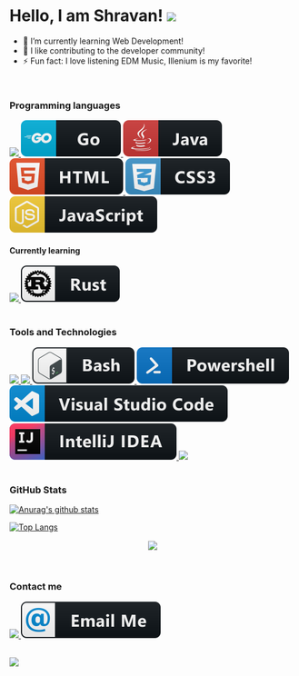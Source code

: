 # Hello, I am Shravan! <img src="https://raw.githubusercontent.com/MartinHeinz/MartinHeinz/master/wave.gif" width="30px">

<!--
**Shravan-1908/Shravan-1908** is a ✨ _special_ ✨ repository because its `README.md` (this file) appears on your GitHub profile.

Here are some ideas to get you started:

- 🔭 I’m currently working on ...
- 🌱 I’m currently learning ...
- 👯 I’m looking to collaborate on ...
- 🤔 I’m looking for help with ...
- 💬 Ask me about ...
- 📫 How to reach me: ...
- 😄 Pronouns: ...
- ⚡ Fun fact: ...
-->

- 🌱 I’m currently learning Web Development!
- 👯 I like contributing to the developer community!
- ⚡ Fun fact: I love listening EDM Music, Illenium is my favorite!

<br>

### Programming languages

<a href="#">
    <img src="https://raw.githubusercontent.com/fenix-hub/ColoredBadges/master/svg/dev/languages/python.svg">
</a> 

<a href="#">
    <img src="https://raw.githubusercontent.com/MikeCodesDotNET/ColoredBadges/master/svg/dev/languages/go.svg">
</a> 

<a href="#">
    <img src="https://raw.githubusercontent.com/MikeCodesDotNET/ColoredBadges/master/svg/dev/languages/java.svg">
</a> 

<a href="#">
    <img src="https://raw.githubusercontent.com/MikeCodesDotNET/ColoredBadges/master/svg/dev/languages/html.svg">
</a> 

<a href="#">
    <img src="https://raw.githubusercontent.com/MikeCodesDotNET/ColoredBadges/master/svg/dev/languages/css3.svg">
</a> 

<a href="#">
    <img src="https://raw.githubusercontent.com/MikeCodesDotNET/ColoredBadges/master/svg/dev/languages/js.svg">
</a> 

<br>

#### Currently learning
<a href="#">
    <img src="https://raw.githubusercontent.com/klaasnicolaas/ColoredBadges/new-badges/svg/dev/frameworks/nodejs_larger.svg">
</a> 

<a href="#">
    <img src="https://raw.githubusercontent.com/MikeCodesDotNET/ColoredBadges/master/svg/dev/languages/rust.svg">
</a> 

<br>
<br>

### Tools and Technologies

<a href="#">
    <img src="https://raw.githubusercontent.com/klaasnicolaas/ColoredBadges/new-badges/svg/dev/tools/git.svg">
</a> 
<a href="#">
    <img src="https://raw.githubusercontent.com/klaasnicolaas/ColoredBadges/new-badges/svg/dev/services/github.svg">
</a> 
<a href="#">
    <img src="https://raw.githubusercontent.com/MikeCodesDotNET/ColoredBadges/master/svg/dev/tools/bash.svg">
</a> 
<a href="#">
    <img src="https://raw.githubusercontent.com/MikeCodesDotNET/ColoredBadges/master/svg/dev/tools/powershell.svg">
</a> 
<a href="#">
    <img src="https://raw.githubusercontent.com/MikeCodesDotNET/ColoredBadges/master/svg/dev/tools/visualstudio_code.svg">
</a> 
<a href="#">
    <img src="https://raw.githubusercontent.com/MikeCodesDotNET/ColoredBadges/master/svg/dev/tools/jetbrains_intellij.svg">
</a> 
<a href="#">
    <img src="https://raw.githubusercontent.com/klaasnicolaas/ColoredBadges/new-badges/svg/devices/pc.svg">
</a> 

<br>
<br>


### GitHub Stats


[![Anurag's github stats](https://github-readme-stats.vercel.app/api?username=shravan-1908&theme=dracula)](https://github.com/anuraghazra/github-readme-stats)



[![Top Langs](https://github-readme-stats.vercel.app/api/top-langs/?username=shravan-1908&theme=dracula&langs_count=4)](https://github.com/anuraghazra/github-readme-stats)

<p align="center">
    <a href="https://github.com/yashppawar">
    	<img align="center" src="https://activity-graph.herokuapp.com/graph?username=Shravan-1908&bg_color=0D1117&color=63F78D&line=77D993&point=C1F7D0&hide_border=true">
    </a>
</p>

<br>

### Contact me


<a href="https://discordapp.com/users/710717865711501333">
    <img src="https://raw.githubusercontent.com/fenix-hub/ColoredBadges/master/svg/social/discord.svg">
</a>  

<a href="mailto:dev.shravan@protonmail.com">
    <img src="https://raw.githubusercontent.com/MikeCodesDotNET/ColoredBadges/master/svg/social/email_me.svg">
</a>  

<br>
<br>

![](https://komarev.com/ghpvc/?username=Shravan-1908&label=visitors&color=ff69b4)
